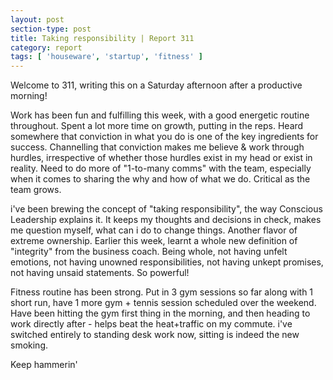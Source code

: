 ```yaml
---
layout: post
section-type: post
title: Taking responsibility | Report 311
category: report
tags: [ 'houseware', 'startup', 'fitness' ]
---
```


Welcome to 311, writing this on a Saturday afternoon after a productive morning!

Work has been fun and fulfilling this week, with a good energetic routine throughout. Spent a lot more time on growth, putting in the reps. Heard somewhere that conviction in what you do is one of the key ingredients for success. Channelling that conviction makes me believe & work through hurdles, irrespective of whether those hurdles exist in my head or exist in reality. Need to do more of "1-to-many comms" with the team, especially when it comes to sharing the why and how of what we do. Critical as the team grows.

i've been brewing the concept of "taking responsibility", the way Conscious Leadership explains it. It keeps my thoughts and decisions in check, makes me question myself, what can i do to change things. Another flavor of extreme ownership. Earlier this week, learnt a whole new definition of "integrity" from the business coach. Being whole, not having unfelt emotions, not having unowned responsibilities, not having unkept promises, not having unsaid statements. So powerful!

Fitness routine has been strong. Put in 3 gym sessions so far along with 1 short run, have 1 more gym + tennis session scheduled over the weekend. Have been hitting the gym first thing in the morning, and then heading to work directly after - helps beat the heat+traffic on my commute. i've switched entirely to standing desk work now, sitting is indeed the new smoking.

Keep hammerin'

